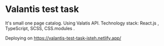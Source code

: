 #  Valantis test task

It's small one page catalog. Using Valatis API. Technology stack: React.js , TypeScript, SCSS, CSS.modules .

Deploying on https://valantis-test-task-isteh.netlify.app/
